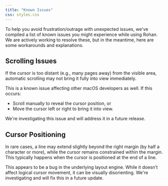 ```yaml
---
title: "Known Issues"
css: styles.css
---
```


To help you avoid frustration/outrage with unexpected issues, we've compiled a list of known issues you might experience while using Rohan. We are actively working to resolve these, but in the meantime, here are some workarounds and explanations.

## Scrolling Issues

If the cursor is too distant (e.g., many pages away) from the visible area, automatic scrolling may not bring it fully into view immediately.

This is a known issue affecting other macOS developers as well. If this occurs:

- Scroll manually to reveal the cursor position, or
- Move the cursor left or right to bring it into view.

We're investigating this issue and will address it in a future release.

## Cursor Positioning

In rare cases, a line may extend slightly beyond the right margin (by half a character or more), while the cursor remains constrained within the margin. This typically happens when the cursor is positioned at the end of a line.

This appears to be a bug in the underlying layout engine. While it doesn’t affect logical cursor movement, it can be visually disorienting. We're investigating and will fix this in a future update.
